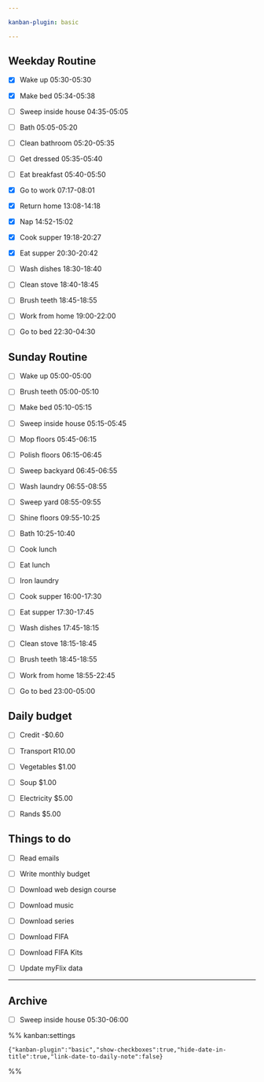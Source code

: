 ```yaml
---

kanban-plugin: basic

---
```


## Weekday Routine

- [x] Wake up 05:30-05:30
- [x] Make bed 05:34-05:38
- [ ] Sweep inside house 04:35-05:05
- [ ] Bath 05:05-05:20
- [ ] Clean bathroom 05:20-05:35
- [ ] Get dressed 05:35-05:40
- [ ] Eat breakfast 05:40-05:50
- [x] Go to work 07:17-08:01
- [x] Return home 13:08-14:18
- [x] Nap 14:52-15:02
- [x] Cook supper 19:18-20:27
- [x] Eat supper 20:30-20:42
- [ ] Wash dishes 18:30-18:40
- [ ] Clean stove 18:40-18:45
- [ ] Brush teeth 18:45-18:55
- [ ] Work from home 19:00-22:00
- [ ] Go to bed 22:30-04:30


## Sunday Routine

- [ ] Wake up 05:00-05:00
- [ ] Brush teeth 05:00-05:10
- [ ] Make bed 05:10-05:15
- [ ] Sweep inside house 05:15-05:45
- [ ] Mop floors 05:45-06:15
- [ ] Polish floors 06:15-06:45
- [ ] Sweep backyard 06:45-06:55
- [ ] Wash laundry 06:55-08:55
- [ ] Sweep yard 08:55-09:55
- [ ] Shine floors 09:55-10:25
- [ ] Bath 10:25-10:40
- [ ] Cook lunch
- [ ] Eat lunch
- [ ] Iron laundry
- [ ] Cook supper 16:00-17:30
- [ ] Eat supper 17:30-17:45
- [ ] Wash dishes 17:45-18:15
- [ ] Clean stove 18:15-18:45
- [ ] Brush teeth 18:45-18:55
- [ ] Work from home 18:55-22:45
- [ ] Go to bed 23:00-05:00


## Daily budget

- [ ] Credit -$0.60
- [ ] Transport R10.00
- [ ] Vegetables $1.00
- [ ] Soup $1.00
- [ ] Electricity $5.00
- [ ] Rands $5.00


## Things to do

- [ ] Read emails
- [ ] Write monthly budget
- [ ] Download web design course
- [ ] Download music
- [ ] Download series
- [ ] Download FIFA
- [ ] Download FIFA Kits
- [ ] Update myFlix data


***

## Archive

- [ ] Sweep inside house 05:30-06:00

%% kanban:settings
```
{"kanban-plugin":"basic","show-checkboxes":true,"hide-date-in-title":true,"link-date-to-daily-note":false}
```
%%